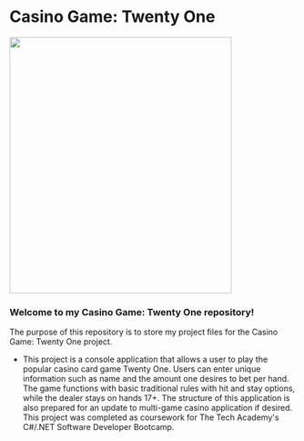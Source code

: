 # Casino Game: Twenty One
<img src="https://github.com/tbon27/C-Sharp-Projects/blob/main/TwentyOne/readmeSS1.png" width="390" height="450"> 

### Welcome to my Casino Game: Twenty One repository!

The purpose of this repository is to store my project files for the Casino Game: Twenty One project.

- This project is a console application that allows a user to play the popular casino card game Twenty One. Users can enter unique information such as name and the amount one desires to bet per hand. The game functions with basic traditional rules with hit and stay options, while the dealer stays on hands 17+. The structure of this application is also prepared for an update to multi-game casino application if desired. This project was completed as coursework for The Tech Academy's C#/.NET Software Developer Bootcamp.
